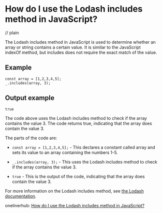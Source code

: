 # How do I use the Lodash includes method in JavaScript?
// plain

The Lodash includes method in JavaScript is used to determine whether an array or string contains a certain value. It is similar to the JavaScript indexOf method, but includes does not require the exact match of the value.

## Example

```
const array = [1,2,3,4,5];
_.includes(array, 3);
```
## Output example

```
true
```

The code above uses the Lodash includes method to check if the array contains the value 3. The code returns true, indicating that the array does contain the value 3.

The parts of the code are:

* `const array = [1,2,3,4,5];` - This declares a constant called array and sets its value to an array containing the numbers 1-5.

* `_.includes(array, 3);` - This uses the Lodash includes method to check if the array contains the value 3.

* `true` - This is the output of the code, indicating that the array does contain the value 3.

For more information on the Lodash includes method, see [the Lodash documentation](https://lodash.com/docs/4.17.15#includes).

onelinerhub: [How do I use the Lodash includes method in JavaScript?](https://onelinerhub.com/javascript-lodash/how-do-i-use-the-lodash-includes-method-in-javascript)